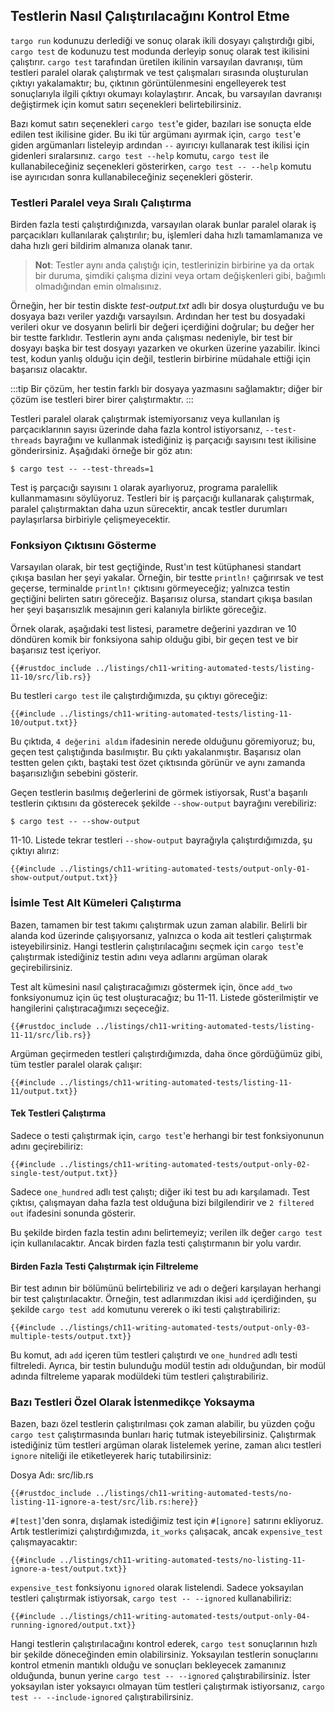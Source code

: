 ## Testlerin Nasıl Çalıştırılacağını Kontrol Etme

`targo run` kodunuzu derlediği ve sonuç olarak ikili dosyayı çalıştırdığı gibi, `cargo test` de kodunuzu test modunda derleyip sonuç olarak test ikilisini çalıştırır. `cargo test` tarafından üretilen ikilinin varsayılan davranışı, tüm testleri paralel olarak çalıştırmak ve test çalışmaları sırasında oluşturulan çıktıyı yakalamaktır; bu, çıktının görüntülenmesini engelleyerek test sonuçlarıyla ilgili çıktıyı okumayı kolaylaştırır. Ancak, bu varsayılan davranışı değiştirmek için komut satırı seçenekleri belirtebilirsiniz.

Bazı komut satırı seçenekleri `cargo test`'e gider, bazıları ise sonuçta elde edilen test ikilisine gider. Bu iki tür argümanı ayırmak için, `cargo test`'e giden argümanları listeleyip ardından `--` ayırıcıyı kullanarak test ikilisi için gidenleri sıralarsınız. `cargo test --help` komutu, `cargo test` ile kullanabileceğiniz seçenekleri gösterirken, `cargo test -- --help` komutu ise ayırıcıdan sonra kullanabileceğiniz seçenekleri gösterir.

### Testleri Paralel veya Sıralı Çalıştırma

Birden fazla testi çalıştırdığınızda, varsayılan olarak bunlar paralel olarak iş parçacıkları kullanılarak çalıştırılır; bu, işlemleri daha hızlı tamamlamanıza ve daha hızlı geri bildirim almanıza olanak tanır. 

> **Not**: Testler aynı anda çalıştığı için, testlerinizin birbirine ya da ortak bir duruma, şimdiki çalışma dizini veya ortam değişkenleri gibi, bağımlı olmadığından emin olmalısınız.

Örneğin, her bir testin diskte *test-output.txt* adlı bir dosya oluşturduğu ve bu dosyaya bazı veriler yazdığı varsayılsın. Ardından her test bu dosyadaki verileri okur ve dosyanın belirli bir değeri içerdiğini doğrular; bu değer her bir testte farklıdır. Testlerin aynı anda çalışması nedeniyle, bir test bir dosyayı başka bir test dosyayı yazarken ve okurken üzerine yazabilir. İkinci test, kodun yanlış olduğu için değil, testlerin birbirine müdahale ettiği için başarısız olacaktır. 

:::tip
Bir çözüm, her testin farklı bir dosyaya yazmasını sağlamaktır; diğer bir çözüm ise testleri birer birer çalıştırmaktır.
:::

Testleri paralel olarak çalıştırmak istemiyorsanız veya kullanılan iş parçacıklarının sayısı üzerinde daha fazla kontrol istiyorsanız, `--test-threads` bayrağını ve kullanmak istediğiniz iş parçacığı sayısını test ikilisine gönderirsiniz. Aşağıdaki örneğe bir göz atın:

```console
$ cargo test -- --test-threads=1
```

Test iş parçacığı sayısını `1` olarak ayarlıyoruz, programa paralellik kullanmamasını söylüyoruz. Testleri bir iş parçacığı kullanarak çalıştırmak, paralel çalıştırmaktan daha uzun sürecektir, ancak testler durumları paylaşırlarsa birbiriyle çelişmeyecektir.

### Fonksiyon Çıktısını Gösterme

Varsayılan olarak, bir test geçtiğinde, Rust'ın test kütüphanesi standart çıkışa basılan her şeyi yakalar. Örneğin, bir testte `println!` çağırırsak ve test geçerse, terminalde `println!` çıktısını görmeyeceğiz; yalnızca testin geçtiğini belirten satırı göreceğiz. Başarısız olursa, standart çıkışa basılan her şeyi başarısızlık mesajının geri kalanıyla birlikte göreceğiz.

Örnek olarak, aşağıdaki test listesi, parametre değerini yazdıran ve 10 döndüren komik bir fonksiyona sahip olduğu gibi, bir geçen test ve bir başarısız test içeriyor.



```rust,panics,noplayground
{{#rustdoc_include ../listings/ch11-writing-automated-tests/listing-11-10/src/lib.rs}}
```



Bu testleri `cargo test` ile çalıştırdığımızda, şu çıktıyı göreceğiz:

```console
{{#include ../listings/ch11-writing-automated-tests/listing-11-10/output.txt}}
```

Bu çıktıda, `4 değerini aldım` ifadesinin nerede olduğunu göremiyoruz; bu, geçen test çalıştığında basılmıştır. Bu çıktı yakalanmıştır. Başarısız olan testten gelen çıktı, baştaki test özet çıktısında görünür ve aynı zamanda başarısızlığın sebebini gösterir.

Geçen testlerin basılmış değerlerini de görmek istiyorsak, Rust'a başarılı testlerin çıktısını da gösterecek şekilde `--show-output` bayrağını verebiliriz:

```console
$ cargo test -- --show-output
```

11-10. Listede tekrar testleri `--show-output` bayrağıyla çalıştırdığımızda, şu çıktıyı alırız:

```console
{{#include ../listings/ch11-writing-automated-tests/output-only-01-show-output/output.txt}}
```

### İsimle Test Alt Kümeleri Çalıştırma

Bazen, tamamen bir test takımı çalıştırmak uzun zaman alabilir. Belirli bir alanda kod üzerinde çalışıyorsanız, yalnızca o koda ait testleri çalıştırmak isteyebilirsiniz. Hangi testlerin çalıştırılacağını seçmek için `cargo test`'e çalıştırmak istediğiniz testin adını veya adlarını argüman olarak geçirebilirsiniz.

Test alt kümesini nasıl çalıştıracağımızı göstermek için, önce `add_two` fonksiyonumuz için üç test oluşturacağız; bu 11-11. Listede gösterilmiştir ve hangilerini çalıştıracağımızı seçeceğiz.



```rust,noplayground
{{#rustdoc_include ../listings/ch11-writing-automated-tests/listing-11-11/src/lib.rs}}
```



Argüman geçirmeden testleri çalıştırdığımızda, daha önce gördüğümüz gibi, tüm testler paralel olarak çalışır:

```console
{{#include ../listings/ch11-writing-automated-tests/listing-11-11/output.txt}}
```

#### Tek Testleri Çalıştırma

Sadece o testi çalıştırmak için, `cargo test`'e herhangi bir test fonksiyonunun adını geçirebiliriz:

```console
{{#include ../listings/ch11-writing-automated-tests/output-only-02-single-test/output.txt}}
```

Sadece `one_hundred` adlı test çalıştı; diğer iki test bu adı karşılamadı. Test çıktısı, çalışmayan daha fazla test olduğuna bizi bilgilendirir ve `2 filtered out` ifadesini sonunda gösterir.

Bu şekilde birden fazla testin adını belirtemeyiz; verilen ilk değer `cargo test` için kullanılacaktır. Ancak birden fazla testi çalıştırmanın bir yolu vardır.

#### Birden Fazla Testi Çalıştırmak için Filtreleme

Bir test adının bir bölümünü belirtebiliriz ve adı o değeri karşılayan herhangi bir test çalıştırılacaktır. Örneğin, test adlarımızdan ikisi `add` içerdiğinden, şu şekilde `cargo test add` komutunu vererek o iki testi çalıştırabiliriz:

```console
{{#include ../listings/ch11-writing-automated-tests/output-only-03-multiple-tests/output.txt}}
```

Bu komut, adı `add` içeren tüm testleri çalıştırdı ve `one_hundred` adlı testi filtreledi. Ayrıca, bir testin bulunduğu modül testin adı olduğundan, bir modül adında filtreleme yaparak modüldeki tüm testleri çalıştırabiliriz.

### Bazı Testleri Özel Olarak İstenmedikçe Yoksayma

Bazen, bazı özel testlerin çalıştırılması çok zaman alabilir, bu yüzden çoğu `cargo test` çalıştırmasında bunları hariç tutmak isteyebilirsiniz. Çalıştırmak istediğiniz tüm testleri argüman olarak listelemek yerine, zaman alıcı testleri `ignore` niteliği ile etiketleyerek hariç tutabilirsiniz:

Dosya Adı: src/lib.rs

```rust,noplayground
{{#rustdoc_include ../listings/ch11-writing-automated-tests/no-listing-11-ignore-a-test/src/lib.rs:here}}
```

`#[test]`'den sonra, dışlamak istediğimiz test için `#[ignore]` satırını ekliyoruz. Artık testlerimizi çalıştırdığımızda, `it_works` çalışacak, ancak `expensive_test` çalışmayacaktır:

```console
{{#include ../listings/ch11-writing-automated-tests/no-listing-11-ignore-a-test/output.txt}}
```

`expensive_test` fonksiyonu `ignored` olarak listelendi. Sadece yoksayılan testleri çalıştırmak istiyorsak, `cargo test -- --ignored` kullanabiliriz:

```console
{{#include ../listings/ch11-writing-automated-tests/output-only-04-running-ignored/output.txt}}
```

Hangi testlerin çalıştırılacağını kontrol ederek, `cargo test` sonuçlarının hızlı bir şekilde döneceğinden emin olabilirsiniz. Yoksayılan testlerin sonuçlarını kontrol etmenin mantıklı olduğu ve sonuçları bekleyecek zamanınız olduğunda, bunun yerine `cargo test -- --ignored` çalıştırabilirsiniz. İster yoksayılan ister yoksayıcı olmayan tüm testleri çalıştırmak istiyorsanız, `cargo test -- --include-ignored` çalıştırabilirsiniz.